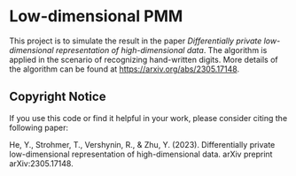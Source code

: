# Low-dimensional PMM

This project is to simulate the result in the paper *Differentially private low-dimensional representation of high-dimensional data*. The algorithm is applied in the scenario of recognizing hand-written digits. More details of the algorithm can be found at https://arxiv.org/abs/2305.17148.










## Copyright Notice

If you use this code or find it helpful in your work, please consider citing the following paper:

He, Y., Strohmer, T., Vershynin, R., & Zhu, Y. (2023). Differentially private low-dimensional representation of high-dimensional data. arXiv preprint arXiv:2305.17148.